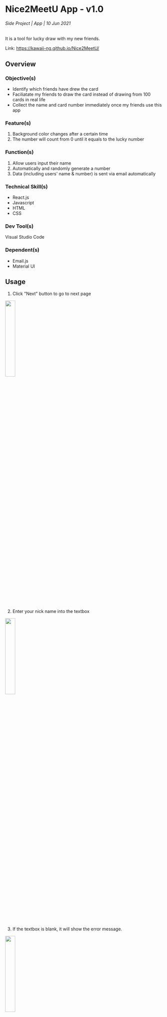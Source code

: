 # Nice2MeetU App - v1.0
###### Side Project | App | 10 Jun 2021
It is a tool for lucky draw with my new friends.

Link: https://kawaii-ng.github.io/Nice2MeetU/

## Overview
### Objective(s)
- Identify which friends have drew the card
- Faciliatate my friends to draw the card instead of drawing from 100 cards in real life
- Collect the name and card number immediately once my friends use this app

### Feature(s)
1. Background color changes after a certain time
2. The number will count from 0 until it equals to the lucky number

### Function(s)
1. Allow users input their name
2. Automatically and randomly generate a number 
3. Data (including users' name & number) is sent via email automatically

### Technical Skill(s)
- React.js
- Javascript
- HTML
- CSS

### Dev Tool(s)
Visual Studio Code

### Dependent(s)
- Email.js
- Material UI

## Usage
1. Click "Next" button to go to next page
<img src="https://user-images.githubusercontent.com/55972286/121630321-7d95f800-caaf-11eb-9af2-0d05552baba5.PNG" width="25%">

2. Enter your nick name into the textbox

<img src="https://user-images.githubusercontent.com/55972286/121630371-9b635d00-caaf-11eb-84bf-0b8acf66f1b0.PNG" width="25%">

3. If the textbox is blank, it will show the error message. 

<img src="https://user-images.githubusercontent.com/55972286/121630393-a3bb9800-caaf-11eb-8302-eb293f20f62b.PNG" width="25%">

4. Click "Draw Your Card" Button to draw a card number

<img src="https://user-images.githubusercontent.com/55972286/121630406-a918e280-caaf-11eb-9358-1cbc7dc0aa68.PNG" width="25%">

